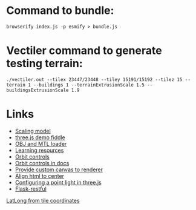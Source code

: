 # Command to bundle:
`browserify index.js -p esmify > bundle.js`

# Vectiler command to generate testing terrain:
`./vectiler.out --tilex 23447/23448 --tiley 15191/15192 --tilez 15 --terrain 1 --buildings 1 --terrainExtrusionScale 1.5 --buildingsExtrusionScale 1.9`



# Links
* [Scaling model](https://stackoverflow.com/questions/24723471/three-js-scale-model-with-scale-set-or-increase-model-size)
* [three.js demo fiddle](http://jsfiddle.net/g2evz0q5/)
* [OBJ and MTL loader](https://github.com/mrdoob/three.js/blob/master/examples/webgl_loader_obj_mtl.html)
* [Learning resources](https://threejs.org/docs/#manual/en/introduction/Useful-links)
* [Orbit controls](https://threejs.org/examples/#misc_controls_orbit)
* [Orbit controls in docs](https://threejs.org/docs/#examples/en/controls/OrbitControls)
* [Provide custom canvas to renderer](https://stackoverflow.com/a/21646450)
* [Align html to center](https://stackoverflow.com/questions/6464592/how-to-align-entire-html-body-to-the-center)
* [Configuring a point light in three.js](https://stackoverflow.com/questions/46231675/how-to-configure-a-point-light-in-three-js)
* [Flask-restful](https://flask-restful.readthedocs.io/en/0.3.6/quickstart.html)


[LatLong from tile coordinates](https://stackoverflow.com/questions/23457916/how-to-get-latitude-and-longitude-bounds-from-google-maps-x-y-and-zoom-parameter)